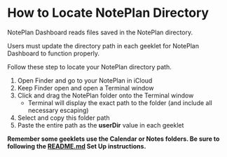 # How to Locate NotePlan Directory

NotePlan Dashboard reads files saved in the NotePlan directory. 

Users must update the directory path in each geeklet for NotePlan Dashboard to function properly.

Follow these step to locate your NotePlan directory path.

1. Open Finder and go to your NotePlan in iCloud
1. Keep Finder open and open a Terminal window
1. Click and drag the NotePlan folder onto the Terminal window
    - Terminal will display the exact path to the folder (and include all necessary escaping)
1. Select and copy this folder path
1. Paste the entire path as the **userDir** value in each geeklet

**Remember some geeklets use the Calendar or Notes folders. Be sure to following the [README.md](https://github.com/biznachio/NotePlan-Dashboard/blob/master/README.md) Set Up instructions.**
